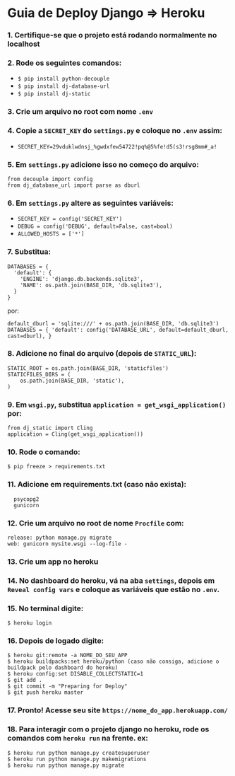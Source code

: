 # Guia de Deploy Django => Heroku

### 1. Certifique-se que o projeto está rodando normalmente no localhost
### 2. Rode os seguintes comandos:
  - `$ pip install python-decouple`
  - `$ pip install dj-database-url`
  - `$ pip install dj-static`
### 3. Crie um arquivo no root com nome `.env`
### 4. Copie a `SECRET_KEY` do `settings.py` e coloque no `.env` assim:
  - `SECRET_KEY=29vduklwdnsj_%gwdxfew54722!pq%@5%fe!d5(s3!rsg8mm#_a!`
### 5. Em `settings.py` adicione isso no começo do arquivo:
  ```
  from decouple import config
  from dj_database_url import parse as dburl
  ```
### 6. Em `settings.py` altere as seguintes variáveis:
  - `SECRET_KEY = config('SECRET_KEY')`
  - `DEBUG = config('DEBUG', default=False, cast=bool)`
  - `ALLOWED_HOSTS = ['*']`
### 7. Substitua:
  ```
  DATABASES = {
    'default': {
      'ENGINE': 'django.db.backends.sqlite3',
      'NAME': os.path.join(BASE_DIR, 'db.sqlite3'),
    }
  }
  ```
  por:
  ```
  default_dburl = 'sqlite:///' + os.path.join(BASE_DIR, 'db.sqlite3')
  DATABASES = { 'default': config('DATABASE_URL', default=default_dburl, cast=dburl), }
  ```
### 8. Adicione no final do arquivo (depois de `STATIC_URL`):
  ```
  STATIC_ROOT = os.path.join(BASE_DIR, 'staticfiles')
  STATICFILES_DIRS = (
      os.path.join(BASE_DIR, 'static'),
  )
  ```
### 9. Em `wsgi.py`, substitua `application = get_wsgi_application()` por:
  ```
  from dj_static import Cling
  application = Cling(get_wsgi_application())
  ```
### 10. Rode o comando:
  `$ pip freeze > requirements.txt`
### 11. Adicione em requirements.txt (caso não exista):
  ```
    psycopg2
    gunicorn
  ```
### 12. Crie um arquivo no root de nome `Procfile` com:
  ```
  release: python manage.py migrate
  web: gunicorn mysite.wsgi --log-file -
  ```
### 13. Crie um app no heroku
### 14. No dashboard do heroku, vá na aba `settings`, depois em `Reveal config vars` e coloque as variáveis que estão no `.env`.
### 15. No terminal digite:
  `$ heroku login`
### 16. Depois de logado digite:
  ```
  $ heroku git:remote -a NOME_DO_SEU_APP
  $ heroku buildpacks:set heroku/python (caso não consiga, adicione o buildpack pelo dashboard do heroku)
  $ heroku config:set DISABLE_COLLECTSTATIC=1
  $ git add .
  $ git commit -m "Preparing for Deploy"
  $ git push heroku master
  ```
### 17. Pronto! Acesse seu site `https://nome_do_app.herokuapp.com/`

### 18. Para interagir com o projeto django no heroku, rode os comandos com `heroku run` na frente. ex:
  ```
  $ heroku run python manage.py createsuperuser
  $ heroku run python manage.py makemigrations
  $ heroku run python manage.py migrate
  ```
